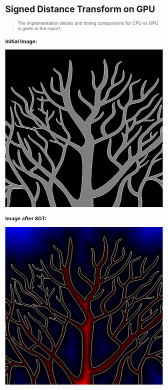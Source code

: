 # Signed Distance Transform on GPU

>The implementation details and timing comparisons for CPU vs GPU is given in the report.

### Initial Image:

![tree_small](images/tree8_small512.png)

### Image after SDT:

![earth_ahe](images/sdt_GPU.png)